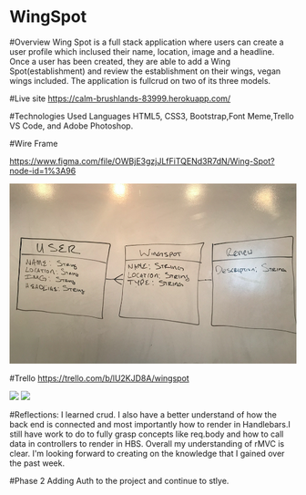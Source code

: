 # WingSpot


#Overview Wing Spot is a full stack application where users can create a user profile which inclused their name, location, image and a headline. Once a user has been created, they are able to add a Wing Spot(establishment) and review the establishment on their wings, vegan wings included. The application is fullcrud on two of its three models.




#Live site https://calm-brushlands-83999.herokuapp.com/

#Technologies Used Languages HTML5, CSS3, Bootstrap,Font Meme,Trello VS Code, and Adobe Photoshop.

#Wire Frame

https://www.figma.com/file/OWBjE3gzjJLfFiTQENd3R7dN/Wing-Spot?node-id=1%3A96

![ERD](public/images/ERD.png)



#Trello https://trello.com/b/lU2KJD8A/wingspot

<img src="wireframe.png">
<img src="wireframe2.png">


#Reflections: I learned crud. I also have a better understand of how the back end is connected and most importantly how to render in Handlebars.I still have work to do to fully grasp concepts like req.body and how to call data in controllers to render in HBS. Overall my understanding of rMVC is clear. I'm looking forward to creating on the knowledge that I gained over the past week.

#Phase 2 Adding Auth to the project and continue to stlye.




